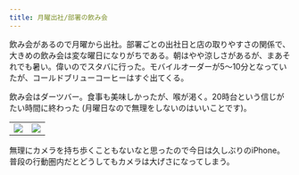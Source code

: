 ```yaml
---
title: 月曜出社/部署の飲み会
---
```


飲み会があるので月曜から出社。部署ごとの出社日と店の取りやすさの関係で、大きめの飲み会は変な曜日になりがちである。朝はやや涼しさがあるが、まあそれでも暑い。偉いのでスタバに行った。モバイルオーダーが5〜10分となっていたが、コールドブリューコーヒーはすぐ出てくる。

飲み会はダーツバー。食事も美味しかったが、喉が渇く。20時台という信じがたい時間に終わった (月曜日なので無理をしないのはいいことです)。

<table>
  <tr>
    <td><img src="https://photos.old.apkas.net/medium/202509/20250901-IMG_0998.webp" /></td>
    <td><img src="https://photos.old.apkas.net/medium/202509/20250901-IMG_1005.webp" /></td>
  </tr>
</table>

無理にカメラを持ち歩くこともないなと思ったので今日は久しぶりのiPhone。普段の行動圏内だとどうしてもカメラは大げさになってしまう。
